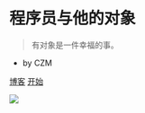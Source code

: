 <!-- _coverpage.md -->


# 程序员与他的对象

> 有对象是一件幸福的事。

- by CZM

[博客](https://czm.cool/)
[开始](#main)

<!-- 背景图片 -->

![](https://cdn.jsdelivr.net/gh/CZM1998/blog_img@master/img/%E6%B4%9B%E5%A4%A9%E4%BE%9D%E5%9D%90%E5%9C%A8%E6%B3%95%E6%9D%96%E4%B8%8A.png)
